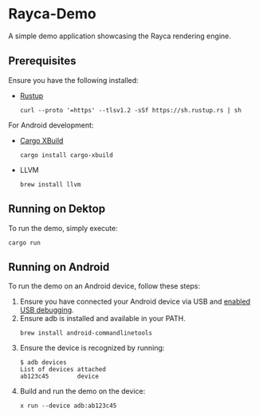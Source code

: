 # Rayca-Demo

A simple demo application showcasing the Rayca rendering engine.

## Prerequisites

Ensure you have the following installed:
- [Rustup](https://rustup.rs/)
  ```console
  curl --proto '=https' --tlsv1.2 -sSf https://sh.rustup.rs | sh
  ```

For Android development:
- [Cargo XBuild](https://github.com/rust-mobile/xbuild)
  ```console
  cargo install cargo-xbuild
  ```
- LLVM
  ```console
  brew install llvm
  ```

## Running on Dektop

To run the demo, simply execute:

```console
cargo run
```

## Running on Android

To run the demo on an Android device, follow these steps:

1. Ensure you have connected your Android device via USB and [enabled USB debugging](https://developer.android.com/studio/debug/dev-options).
2. Ensure adb is installed and available in your PATH.
   ```console
   brew install android-commandlinetools
   ```
3. Ensure the device is recognized by running:
   ```console
   $ adb devices
   List of devices attached
   ab123c45        device
   ```
4. Build and run the demo on the device:
   ```console
   x run --device adb:ab123c45
   ```
